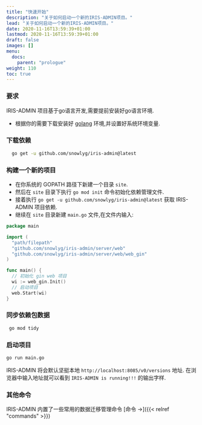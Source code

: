 ```yaml
---
title: "快速开始"
description: "关于如何启动一个新的IRIS-ADMIN项目。"
lead: "关于如何启动一个新的IRIS-ADMIN项目。"
date: 2020-11-16T13:59:39+01:00
lastmod: 2020-11-16T13:59:39+01:00
draft: false
images: []
menu:
  docs:
    parent: "prologue"
weight: 110
toc: true
---
```


### 要求

IRIS-ADMIN 项目基于go语言开发,需要提前安装好go语言环境.

- 根据你的需要下载安装好 [golang](https://go.dev/doc/install) 环境,并设置好系统环境变量.

### 下载依赖

```sh
  go get -u github.com/snowlyg/iris-admin@latest
```

### 构建一个新的项目

- 在你系统的 GOPATH 路径下新建一个目录 `site`.
- 然后在 `site` 目录下执行 `go mod init` 命令初始化依赖管理文件.
- 接着执行 `go get -u github.com/snowlyg/iris-admin@latest` 获取 IRIS-ADMIN 项目依赖.
- 继续在 `site` 目录新建 `main.go` 文件,在文件内输入:
  
```go
package main

import (
  "path/filepath"
  "github.com/snowlyg/iris-admin/server/web"
  "github.com/snowlyg/iris-admin/server/web/web_gin"
)

func main() {
  // 初始化 gin web 项目
  wi := web_gin.Init()
  // 启动项目
  web.Start(wi)
}
```

### 同步依赖包数据

```bash
 go mod tidy
```

### 启动项目

```bash
go run main.go
```

IRIS-ADMIN 将会默认坚挺本地 `http://localhost:8085/v0/versions` 地址. 在浏览器中输入地址就可以看到 `IRIS-ADMIN is running!!!` 的输出字样.

### 其他命令

IRIS-ADMIN 内置了一些常用的数据迁移管理命令 [命令 →]({{< relref "commands" >}})
